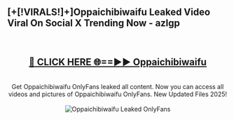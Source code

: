 <h2>[+[!VIRALS!]+]Oppaichibiwaifu Leaked Video Viral On Social X Trending Now - azlgp</h2>
<br>
<div align="center">
<h2><a href="https://libra.edu.pl?Oppaichibiwaifu" rel="nofollow">🔴 CLICK HERE 🌐==►► Oppaichibiwaifu</a></h2>
<br>
Get Oppaichibiwaifu OnlyFans leaked all content. Now you can access all videos and pictures of Oppaichibiwaifu OnlyFans. New Updated Files 2025!
<br>
<br>
<a href="https://libra.edu.pl?Oppaichibiwaifu" rel="nofollow" data-target="animated-image.originalLink"><img src="https://i.ibb.co.com/WyWwxjT/player-gif2.gif" alt="Oppaichibiwaifu Leaked OnlyFans" style="max-width: 100%; display: inline-block;" data-target="animated-image.originalImage"></a>
</div>
<br>